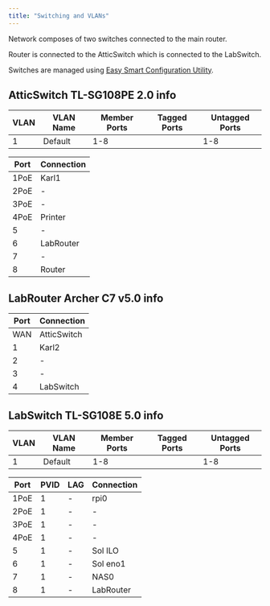 ```yaml
---
title: "Switching and VLANs"
---
```


Network composes of two switches connected to the main router.

Router is connected to the AtticSwitch which is connected to the LabSwitch.

Switches are managed using [Easy Smart Configuration Utility](https://www.tp-link.com/us/support/download/tl-sg108e/).

## AtticSwitch TL-SG108PE 2.0 info

| VLAN | VLAN Name | Member Ports | Tagged Ports | Untagged Ports |
|------|-----------|--------------|--------------|----------------|
| 1    | Default   | 1-8          |              | 1-8            |

| Port | Connection |
|------|------------|
| 1PoE | Karl1      |
| 2PoE | -          |
| 3PoE | -          |
| 4PoE | Printer    |
| 5    | -          |
| 6    | LabRouter  |
| 7    | -          |
| 8    | Router     |

## LabRouter Archer C7 v5.0 info

| Port | Connection  |
|------|-------------|
| WAN  | AtticSwitch |
| 1    | Karl2       |
| 2    | -           |
| 3    | -           |
| 4    | LabSwitch   |

## LabSwitch TL-SG108E 5.0 info

| VLAN | VLAN Name | Member Ports | Tagged Ports | Untagged Ports |
|------|-----------|--------------|--------------|----------------|
| 1    | Default   | 1-8          |              | 1-8            |

| Port | PVID      | LAG | Connection |
|------|-----------|-----|------------|
| 1PoE | 1         | -   | rpi0       |
| 2PoE | 1         | -   | -          |
| 3PoE | 1         | -   | -          |
| 4PoE | 1         | -   | -          |
| 5    | 1         | -   | Sol ILO    |
| 6    | 1         | -   | Sol eno1   |
| 7    | 1         | -   | NAS0       |
| 8    | 1         | -   | LabRouter  |
